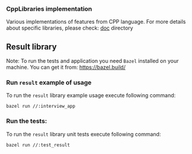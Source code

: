 ### CppLibraries implementation

Various implementations of features from CPP language. For more details about
specific libraries, please check: [doc](doc/README.md) directory


## Result library

Note: To run the tests and application you need `Bazel` installed on your
machine. You can get it from: https://bazel.build/

### Run `result` example of usage
To run the `result` library example usage execute following command:
```Bazel
bazel run //:interview_app
```

### Run the tests:
To run the `result` library unit tests execute following command:
```Bazel
bazel run //:test_result
```